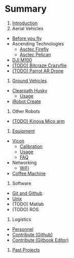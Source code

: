 # Summary

1. [Introduction](README.md)
1. Aerial Vehicles
  * [Before you fly](UAV/Safety.md)
  * Ascending Technologies
    * [Asctec Firefly](UAV/AscTec/Firefly.md)
    * [Asctec Pelican](UAV/AscTec/Pelican.md)
  * [DJI M100](UAV/DJI/M100.md)
  * [(TODO) Bitcraze Crazyflie]()
  * [(TODO) Parrot AR Drone]()
1. [Ground Vehicles](ground-vehicles.md)
  * [Clearpath Husky](UGV/Husky/Husky.md)
    * [Usage](UGV/Husky/Usage.md)
  * [iRobot Create](UGV/Create/Usage.md)
1. Other Robots
  * [(TODO) Kinova Mico arm]()
1. [Equipment](equipment.md)
  * [Vicon](vicon.md)
    * [Calibration](Equipment/Vicon/Calibration.md)
    * [Usage](Equipment/Vicon/Usage.md)
    * [FAQ](Equipment/Vicon/faq.md)
  * Networking
    * [WiFi](Equipment/Networking/WiFi.md)
  * [Coffee Machine](Equipment/coffee.md)
1. Software
  * [Git and Github](Software/Git.md)
  * [Unix](Software/Unix.md)
  * (TODO) Matlab
  * (TODO) ROS
1. Logistics
  * [Personnel](Logistics/People.md)
  * [Contribute \(Github\)](Logistics/Contribute.md)
  * [Contribute \(Gitbook Editor\)](Logistics/Gitbook.md)
1. [Past Projects](past-projects.md)
